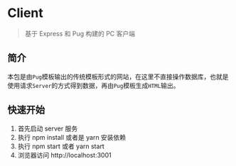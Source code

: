 # Client

> 基于 Express 和 Pug 构建的 PC 客户端

## 简介

本包是由`Pug`模板输出的传统模板形式的网站，在这里不直接操作数据库，也就是使用请求`Server`的方式得到数据，再由`Pug`模板生成`HTML`输出。

## 快速开始

  1. 首先启动 server 服务
  2. 执行 npm install 或者是 yarn 安装依赖
  3. 执行 npm start 或者 yarn start
  4. 浏览器访问 http://localhost:3001
